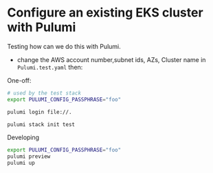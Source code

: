 # Configure an existing EKS cluster with Pulumi

Testing how can we do this with Pulumi.


- change the AWS account number,subnet ids, AZs, Cluster name in `Pulumi.test.yaml` then:

One-off:

```sh
# used by the test stack
export PULUMI_CONFIG_PASSPHRASE="foo"

pulumi login file://.

pulumi stack init test
```

Developing

```sh
export PULUMI_CONFIG_PASSPHRASE="foo"
pulumi preview
pulumi up
```
